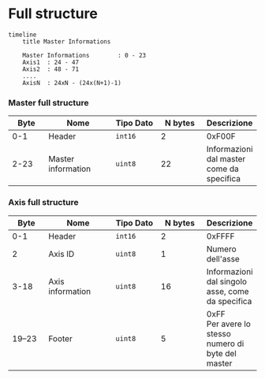 # Full structure

```mermaid
timeline
    title Master Informations

    Master Informations        : 0 - 23
    Axis1  : 24 - 47
    Axis2  : 48 - 71
    ....
    AxisN  : 24xN - (24x(N+1)-1)
```

### Master full structure

<table><thead><tr><th width="79.90911865234375">Byte</th><th width="155.81817626953125">Nome</th><th width="111.5455322265625">Tipo Dato</th><th width="110.5455322265625">N bytes</th><th>Descrizione</th></tr></thead><tbody><tr><td>0-1</td><td>Header</td><td><code>int16</code></td><td>2</td><td>0xF00F</td></tr><tr><td>2-23</td><td>Master information</td><td><code>uint8</code></td><td>22</td><td>Informazioni dal master come da specifica</td></tr></tbody></table>

### Axis  full structure

<table><thead><tr><th width="79.90911865234375">Byte</th><th width="155.81817626953125">Nome</th><th width="111.5455322265625">Tipo Dato</th><th width="110.5455322265625">N bytes</th><th>Descrizione</th></tr></thead><tbody><tr><td>0-1</td><td>Header</td><td><code>int16</code></td><td>2</td><td>0xFFFF</td></tr><tr><td>2</td><td>Axis ID</td><td><code>uint8</code></td><td>1</td><td>Numero dell'asse</td></tr><tr><td>3-18</td><td>Axis information</td><td><code>uint8</code></td><td>16</td><td>Informazioni dal singolo asse, come da specifica</td></tr><tr><td>19–23</td><td>Footer</td><td><code>uint8</code></td><td>5</td><td>0xFF<br>Per avere lo stesso numero di byte del master</td></tr></tbody></table>
